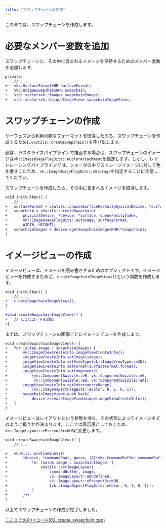 ```yaml
---
title: "スワップチェーンの作成"
---
```


この章では、スワップチェーンを作成します。

# 必要なメンバー変数を追加

スワップチェーンと、その中に含まれるイメージを保持するためのメンバー変数を追加します。

```diff cpp
private:
    // ...
+   vk::SurfaceFormatKHR surfaceFormat;
+   vk::UniqueSwapchainKHR swapchain;
+   std::vector<vk::Image> swapchainImages;
+   std::vector<vk::UniqueImageView> swapchainImageViews;
```

# スワップチェーンの作成

サーフェスから利用可能なフォーマットを取得したのち、スワップチェーンを作成するために`vkutils::createSwapchain()`を呼び出します。

通常、ラスタライズパイプラインで描画する場合は、スワップチェーンのイメージは`vk::ImageUsageFlagBits::eColorAttachment`を指定します。しかし、レイトレーシングパイプラインでは、シェーダの中でストレージイメージに対して色を書きこむため、`vk::ImageUsageFlagBits::eStorage`を指定することに注意してください。

スワップチェーンを作成したら、その中に含まれるイメージを取得します。

```diff cpp
void initVulkan() {
    // ...
+   surfaceFormat = vkutils::chooseSurfaceFormat(physicalDevice, *surface);
+   swapchain = vkutils::createSwapchain(
+       physicalDevice, *device, *surface, queueFamilyIndex,
+       vk::ImageUsageFlagBits::eStorage, surfaceFormat,
+       WIDTH, HEIGHT);
+   swapchainImages = device->getSwapchainImagesKHR(*swapchain);
}
```

# イメージビューの作成

イメージビューは、イメージを読み書きするためのオブジェクトです。イメージビューを作成するために、`createSwapchainImageViews()`という関数を作成します。

```diff cpp
void initVulkan() {
    // ...
+   createSwapchainImageViews();
}

+void createSwapchainImageViews() {
+   // ここにコードを追加
+}
```

まずは、スワップチェーンの画像ごとにイメージビューを作成します。

```diff cpp
void createSwapchainImageViews() {
+   for (auto& image : swapchainImages) {
+       vk::ImageViewCreateInfo imageViewCreateInfo{};
+       imageViewCreateInfo.setImage(image);
+       imageViewCreateInfo.setViewType(vk::ImageViewType::e2D);
+       imageViewCreateInfo.setFormat(surfaceFormat.format);
+       imageViewCreateInfo.setComponents(
+           {vk::ComponentSwizzle::eR, vk::ComponentSwizzle::eG,
+            vk::ComponentSwizzle::eB, vk::ComponentSwizzle::eA});
+       imageViewCreateInfo.setSubresourceRange(
+           {vk::ImageAspectFlagBits::eColor, 0, 1, 0, 1});
+       swapchainImageViews.push_back(
+           device->createImageViewUnique(imageViewCreateInfo));
+   }
}
```

イメージビューはレイアウトという状態を持ち、その状態によってイメージをどのように扱うかが決まります。ここでは表示用としておくため、`vk::ImageLayout::ePresentSrcKHR`に変更します。

```diff cpp
void createSwapchainImageViews() {
    // ...

+   vkutils::oneTimeSubmit(
+       *device, *commandPool, queue, [&](vk::CommandBuffer commandBuffer) {
+           for (auto& image : swapchainImages) {
+               vkutils::setImageLayout(
+                   commandBuffer, image,
+                   vk::ImageLayout::eUndefined,
+                   vk::ImageLayout::ePresentSrcKHR,
+                   {vk::ImageAspectFlagBits::eColor, 0, 1, 0, 1});
+           }
+       });
}
```

以上でスワップチェーンの作成が完了しました。

[ここまでのC++コード(02_create_swapchain.cpp)](https://github.com/nishidate-yuki/vulkan_raytracing_from_scratch/blob/master/code/02_create_swapchain.cpp)
